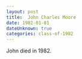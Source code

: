 ```yaml
---
layout: post
title:  John Charles Moore
date: 1982-01-01
dateUnknown: true
categories: class-of-1982
---
```


John died in 1982.


